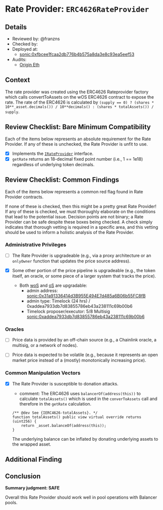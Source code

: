 # Rate Provider: `ERC4626RateProvider`

## Details
- Reviewed by: @franzns
- Checked by: 
- Deployed at:
    - [sonic:0xfbcee1fcaa2db776b4b575a8da3e8c93ea5eef53](https://sonicscan.org/address/0xfbcee1fcaa2db776b4b575a8da3e8c93ea5eef53#code)
- Audits:
    - [Origin Eth](https://github.com/beefyfinance/beefy-audits/blob/master/2023-08-03-Beefy-Zellic-4626-Wrapper-Audit.pdf)


## Context
 The rate provider was created using the ERC4626 Rateprovider factory which calls convertToAssets on the wOS ERC4626 contract to expose the rate. The rate of the ERC4626 is calculated by `(supply == 0) ? (shares * 10**_asset.decimals()) / 10**decimals() : (shares * totalAssets()) / supply`.

## Review Checklist: Bare Minimum Compatibility
Each of the items below represents an absolute requirement for the Rate Provider. If any of these is unchecked, the Rate Provider is unfit to use.

- [x] Implements the [`IRateProvider`](https://github.com/balancer/balancer-v2-monorepo/blob/bc3b3fee6e13e01d2efe610ed8118fdb74dfc1f2/pkg/interfaces/contracts/pool-utils/IRateProvider.sol) interface.
- [x] `getRate` returns an 18-decimal fixed point number (i.e., 1 == 1e18) regardless of underlying token decimals.

## Review Checklist: Common Findings
Each of the items below represents a common red flag found in Rate Provider contracts.

If none of these is checked, then this might be a pretty great Rate Provider! If any of these is checked, we must thoroughly elaborate on the conditions that lead to the potential issue. Decision points are not binary; a Rate Provider can be safe despite these boxes being checked. A check simply indicates that thorough vetting is required in a specific area, and this vetting should be used to inform a holistic analysis of the Rate Provider.

### Administrative Privileges
- [ ] The Rate Provider is upgradeable (e.g., via a proxy architecture or an `onlyOwner` function that updates the price source address).

- [x] Some other portion of the price pipeline is upgradeable (e.g., the token itself, an oracle, or some piece of a larger system that tracks the price).
    - Both [woS](https://sonicscan.org/address/0x9F0dF7799f6FDAd409300080cfF680f5A23df4b1) and [oS](https://sonicscan.org/address/0xb1e25689D55734FD3ffFc939c4C3Eb52DFf8A794) are upgradable:
        - admin address: [sonic:0x31a91336414d3B955E494E7d485a6B06b55FC8fB](https://sonicscan.org/address/0x31a91336414d3B955E494E7d485a6B06b55FC8fB)
        - admin type: Timelock (24 hrs) / 0xaddea7933db7d83855786eb43a238111c69b00b6
        - Timelock proposer/executor: 5/8 Multisig [sonic:0xaddea7933db7d83855786eb43a238111c69b00b6](https://sonicscan.org/address/0xaddea7933db7d83855786eb43a238111c69b00b6)


### Oracles
- [ ] Price data is provided by an off-chain source (e.g., a Chainlink oracle, a multisig, or a network of nodes).

- [ ] Price data is expected to be volatile (e.g., because it represents an open market price instead of a (mostly) monotonically increasing price).

### Common Manipulation Vectors
- [x] The Rate Provider is susceptible to donation attacks.
    - comment: The ERC4626 uses `balancerOf(address(this))` to calculate `totalAssets()` which is used in the `converToAssets` call and therefore in the `getRate` calculation.

    ```solidity
    /** @dev See {IERC4626-totalAssets}. */
    function totalAssets() public view virtual override returns (uint256) {
        return _asset.balanceOf(address(this));
    }
    ```

    The underlying balance can be inflated by donating underlying assets to the wrapped asset.

## Additional Finding


## Conclusion
**Summary judgment: SAFE**

Overall this Rate Provider should work well in pool operations with Balancer pools. 
